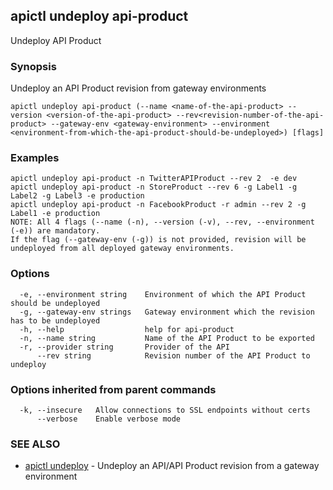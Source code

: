 ## apictl undeploy api-product

Undeploy API Product

### Synopsis

Undeploy an API Product revision from gateway environments

```
apictl undeploy api-product (--name <name-of-the-api-product> --version <version-of-the-api-product> --rev<revision-number-of-the-api-product> --gateway-env <gateway-environment> --environment <environment-from-which-the-api-product-should-be-undeployed>) [flags]
```

### Examples

```
apictl undeploy api-product -n TwitterAPIProduct --rev 2  -e dev
apictl undeploy api-product -n StoreProduct --rev 6 -g Label1 -g Label2 -g Label3 -e production
apictl undeploy api-product -n FacebookProduct -r admin --rev 2 -g Label1 -e production
NOTE: All 4 flags (--name (-n), --version (-v), --rev, --environment (-e)) are mandatory.
If the flag (--gateway-env (-g)) is not provided, revision will be undeployed from all deployed gateway environments.
```

### Options

```
  -e, --environment string    Environment of which the API Product should be undeployed
  -g, --gateway-env strings   Gateway environment which the revision has to be undeployed
  -h, --help                  help for api-product
  -n, --name string           Name of the API Product to be exported
  -r, --provider string       Provider of the API
      --rev string            Revision number of the API Product to undeploy
```

### Options inherited from parent commands

```
  -k, --insecure   Allow connections to SSL endpoints without certs
      --verbose    Enable verbose mode
```

### SEE ALSO

* [apictl undeploy](apictl_undeploy.md)	 - Undeploy an API/API Product revision from a gateway environment

